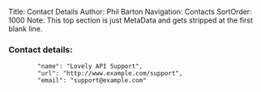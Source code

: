Title: Contact Details 
Author: Phil Barton
Navigation: Contacts
SortOrder: 1000
Note: This top section is just MetaData and gets stripped at the first blank line.

### Contact details: 

            "name": "Lovely API Support",
            "url": "http://www.example.com/support",
            "email": "support@example.com"
